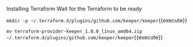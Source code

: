 Installing Terraform
Wait for the Terraform to be ready

`mkdir -p ~/.terraform.d/plugins/github.com/keeper/keeper`{{execute}}

`mv terraform-provider-keeper_1.0.0_linux_amd64.zip ~/.terraform.d/plugins/github.com/keeper/keeper`{{execute}}

